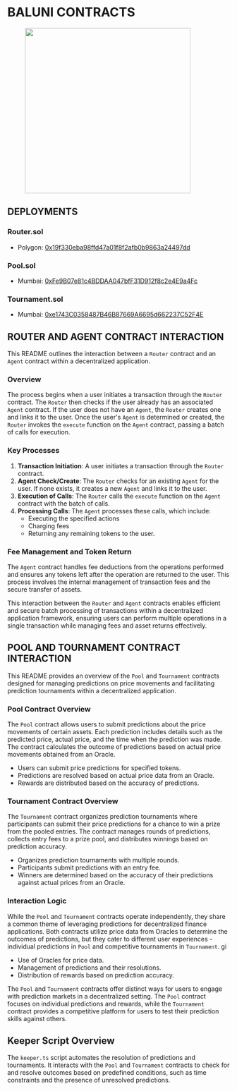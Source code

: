 # BALUNI CONTRACTS

<div align="left">

<figure><img src="https://storage.googleapis.com/download/storage/v1/b/buidlguidl-v3.appspot.com/o/builds%2F658192138d8963c5fdb4fe205.jpeg?generation=1710860175496254&#x26;alt=media" alt="" width="375"><figcaption></figcaption></figure>

</div>

## DEPLOYMENTS

### Router.sol

* Polygon: [0x19f330eba98ffd47a01f8f2afb0b9863a24497dd](https://polygonscan.com/address/0x19f330eba98ffd47a01f8f2afb0b9863a24497dd)

### Pool.sol

* Mumbai: [0xFe9B07e81c4BDDAA047bfF31D912f8c2e4E9a4Fc](https://mumbai.polygonscan.com/address/0xFe9B07e81c4BDDAA047bfF31D912f8c2e4E9a4Fc)

### Tournament.sol

* Mumbai: [0xe1743C0358487B46B87669A6695d662237C52F4E](https://mumbai.polygonscan.com/address/0xe1743C0358487B46B87669A6695d662237C52F4E)

## ROUTER AND AGENT CONTRACT INTERACTION

This README outlines the interaction between a `Router` contract and an `Agent` contract within a decentralized application.

### Overview

The process begins when a user initiates a transaction through the `Router` contract. The `Router` then checks if the user already has an associated `Agent` contract. If the user does not have an `Agent`, the `Router` creates one and links it to the user. Once the user's `Agent` is determined or created, the `Router` invokes the `execute` function on the `Agent` contract, passing a batch of calls for execution.

### Key Processes

1. **Transaction Initiation**: A user initiates a transaction through the `Router` contract.
2. **Agent Check/Create**: The `Router` checks for an existing `Agent` for the user. If none exists, it creates a new `Agent` and links it to the user.
3. **Execution of Calls**: The `Router` calls the `execute` function on the `Agent` contract with the batch of calls.
4. **Processing Calls**: The `Agent` processes these calls, which include:
   * Executing the specified actions
   * Charging fees
   * Returning any remaining tokens to the user.

### Fee Management and Token Return

The `Agent` contract handles fee deductions from the operations performed and ensures any tokens left after the operation are returned to the user. This process involves the internal management of transaction fees and the secure transfer of assets.

This interaction between the `Router` and `Agent` contracts enables efficient and secure batch processing of transactions within a decentralized application framework, ensuring users can perform multiple operations in a single transaction while managing fees and asset returns effectively.

## POOL AND TOURNAMENT CONTRACT INTERACTION

This README provides an overview of the `Pool` and `Tournament` contracts designed for managing predictions on price movements and facilitating prediction tournaments within a decentralized application.

### Pool Contract Overview

The `Pool` contract allows users to submit predictions about the price movements of certain assets. Each prediction includes details such as the predicted price, actual price, and the time when the prediction was made. The contract calculates the outcome of predictions based on actual price movements obtained from an Oracle.

* Users can submit price predictions for specified tokens.
* Predictions are resolved based on actual price data from an Oracle.
* Rewards are distributed based on the accuracy of predictions.

### Tournament Contract Overview

The `Tournament` contract organizes prediction tournaments where participants can submit their price predictions for a chance to win a prize from the pooled entries. The contract manages rounds of predictions, collects entry fees to a prize pool, and distributes winnings based on prediction accuracy.

* Organizes prediction tournaments with multiple rounds.
* Participants submit predictions with an entry fee.
* Winners are determined based on the accuracy of their predictions against actual prices from an Oracle.

### Interaction Logic

While the `Pool` and `Tournament` contracts operate independently, they share a common theme of leveraging predictions for decentralized finance applications. Both contracts utilize price data from Oracles to determine the outcomes of predictions, but they cater to different user experiences - individual predictions in `Pool` and competitive tournaments in `Tournament`. gi

* Use of Oracles for price data.
* Management of predictions and their resolutions.
* Distribution of rewards based on prediction accuracy.

The `Pool` and `Tournament` contracts offer distinct ways for users to engage with prediction markets in a decentralized setting. The `Pool` contract focuses on individual predictions and rewards, while the `Tournament` contract provides a competitive platform for users to test their prediction skills against others.

## Keeper Script Overview

The `keeper.ts` script automates the resolution of predictions and tournaments. It interacts with the `Pool` and `Tournament` contracts to check for and resolve outcomes based on predefined conditions, such as time constraints and the presence of unresolved predictions.

